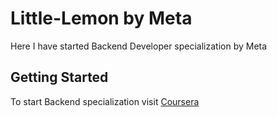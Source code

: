# Little-Lemon by Meta

Here I have started Backend Developer specialization by Meta 

## Getting Started

To start Backend specialization visit [Coursera](https://www.coursera.org/professional-certificates/meta-back-end-developer)